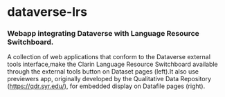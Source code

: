# dataverse-lrs

### Webapp integrating Dataverse with Language Resource Switchboard.

A collection of web applications that conform to the Dataverse external tools interface,make the Clarin Language Resource Switchboard available through the external tools button on Dataset pages (left).It also use previewers app, originally developed by the Qualitative Data Repository (<https://qdr.syr.edu/>), for embedded display on Datafile pages (right).

